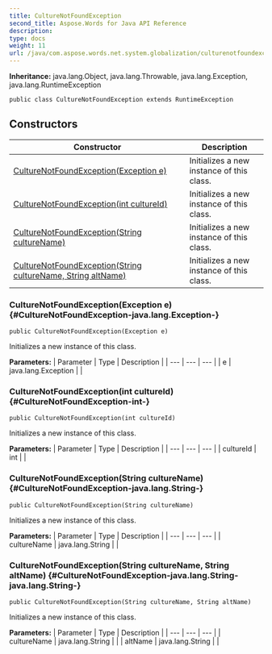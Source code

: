 ```yaml
---
title: CultureNotFoundException
second_title: Aspose.Words for Java API Reference
description: 
type: docs
weight: 11
url: /java/com.aspose.words.net.system.globalization/culturenotfoundexception/
---
```


**Inheritance:**
java.lang.Object, java.lang.Throwable, java.lang.Exception, java.lang.RuntimeException
```
public class CultureNotFoundException extends RuntimeException
```
## Constructors

| Constructor | Description |
| --- | --- |
| [CultureNotFoundException(Exception e)](#CultureNotFoundException-java.lang.Exception-) | Initializes a new instance of this class. |
| [CultureNotFoundException(int cultureId)](#CultureNotFoundException-int-) | Initializes a new instance of this class. |
| [CultureNotFoundException(String cultureName)](#CultureNotFoundException-java.lang.String-) | Initializes a new instance of this class. |
| [CultureNotFoundException(String cultureName, String altName)](#CultureNotFoundException-java.lang.String-java.lang.String-) | Initializes a new instance of this class. |
### CultureNotFoundException(Exception e) {#CultureNotFoundException-java.lang.Exception-}
```
public CultureNotFoundException(Exception e)
```


Initializes a new instance of this class.

**Parameters:**
| Parameter | Type | Description |
| --- | --- | --- |
| e | java.lang.Exception |  |

### CultureNotFoundException(int cultureId) {#CultureNotFoundException-int-}
```
public CultureNotFoundException(int cultureId)
```


Initializes a new instance of this class.

**Parameters:**
| Parameter | Type | Description |
| --- | --- | --- |
| cultureId | int |  |

### CultureNotFoundException(String cultureName) {#CultureNotFoundException-java.lang.String-}
```
public CultureNotFoundException(String cultureName)
```


Initializes a new instance of this class.

**Parameters:**
| Parameter | Type | Description |
| --- | --- | --- |
| cultureName | java.lang.String |  |

### CultureNotFoundException(String cultureName, String altName) {#CultureNotFoundException-java.lang.String-java.lang.String-}
```
public CultureNotFoundException(String cultureName, String altName)
```


Initializes a new instance of this class.

**Parameters:**
| Parameter | Type | Description |
| --- | --- | --- |
| cultureName | java.lang.String |  |
| altName | java.lang.String |  |

